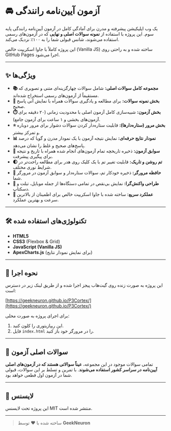 # 🚘 آزمون آیین‌نامه رانندگی

یک وب اپلیکیشن پیشرفته و مدرن برای آمادگی کامل در آزمون آیین‌نامه رانندگی پایه سوم. این پروژه با استفاده از **نمونه سوالات اصلی و نهایی** که در آزمون‌های رسمی استفاده می‌شوند، شانس قبولی شما را به ۱۰۰٪ نزدیک می‌کند.

این پروژه کاملاً با جاوا اسکریپت خالص (Vanilla JS) ساخته شده و به راحتی روی GitHub Pages اجرا می‌شود.

---

## ✨ ویژگی‌ها

* **📚 مجموعه کامل سوالات اصلی:** شامل سوالات چهارگزینه‌ای متنی و تصویری که مستقیماً از آزمون‌های رسمی استخراج شده‌اند.
* **📝 بخش نمونه سوالات:** برای مطالعه و یادگیری سوالات همراه با نمایش آنی پاسخ صحیح.
* **⏱️ بخش آزمون:** شبیه‌سازی کامل آزمون اصلی با محدودیت زمانی (۲۰ دقیقه برای آزمون‌های بخشی و ۱ ساعت برای آزمون جامع).
* **⭐ بخش مرور (ستاره‌دارها):** قابلیت ستاره‌دار کردن سوالات دشوار برای مرور دوباره و تمرکز بیشتر.
* **📊 نمودار نتایج حرفه‌ای:** نمایش نتیجه آزمون با یک نمودار مدرن و گویا که درصد پاسخ‌های صحیح و غلط را نشان می‌دهد.
* **📜 سوابق آزمون:** ذخیره تاریخچه تمام آزمون‌های انجام شده همراه با تاریخ و نتیجه برای پیگیری پیشرفت.
* **🌓 تم روشن و تاریک:** قابلیت تغییر تم با یک کلیک روی هدر برای مطالعه راحت‌تر در شرایط نوری مختلف.
* **💾 حافظه مرورگر:** ذخیره خودکار تم، سوالات ستاره‌دار و سوابق آزمون در مرورگر شما.
* **📱 طراحی واکنش‌گرا:** نمایش بی‌نقص در تمامی دستگاه‌ها از جمله موبایل، تبلت و دسکتاپ.
* **🚀 عملکرد سریع:** ساخته شده با جاوا اسکریپت خالص برای اطمینان از بالاترین سرعت و بهترین عملکرد.

---

## 🛠️ تکنولوژی‌های استفاده شده

* **HTML5**
* **CSS3** (Flexbox & Grid)
* **JavaScript (Vanilla JS)**
* **ApexCharts.js** (برای نمایش نمودار نتایج)

---

## 🚀 نحوه اجرا

این پروژه به صورت زنده روی گیت‌هاب پیجز اجرا شده و از طریق لینک زیر در دسترس است:

[https://geekneuron.github.io/P3Cortex/](https://geekneuron.github.io/P3Cortex/)

برای اجرای پروژه به صورت محلی:
1.  این ریپازیتوری را کلون کنید.
2.  فایل `index.html` را در مرورگر خود باز کنید.

---

## 💯 سوالات اصلی آزمون

تمامی سوالات موجود در این مجموعه، **عیناً سوالاتی هستند که در آزمون‌های اصلی آیین‌نامه در سراسر کشور استفاده می‌شوند**. با تمرین و تسلط بر این سوالات، قبولی شما در آزمون اول قطعی خواهد بود.

---

## 📄 لایسنس

این پروژه تحت لایسنس MIT منتشر شده است.

---

> ساخته شده با ❤️ توسط **GeekNeuron**
